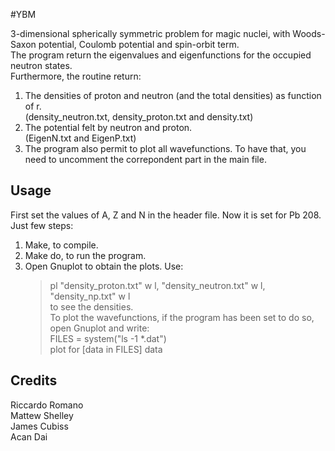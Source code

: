 
#YBM

3-dimensional spherically symmetric problem for magic nuclei, with Woods-Saxon potential, Coulomb potential and spin-orbit term. <br />
The program return the eigenvalues and eigenfunctions for the occupied neutron states. <br />
Furthermore, the routine return: <br />
1. The densities of proton and neutron (and the total densities) as function of r. <br />
	(density_neutron.txt, density_proton.txt and density.txt) <br />
2. The potential felt by neutron and proton. <br />
	(EigenN.txt and EigenP.txt) <br />
3. The program also permit to plot all wavefunctions. To have that, you need to uncomment the correpondent part in the main file. 


## Usage

First set the values of A, Z and N in the header file. Now it is set for Pb 208. <br />
Just few steps: <br />
1. Make, to compile. <br />
2. Make do, to run the program. <br />
3. Open Gnuplot to obtain the plots. Use: <br />
	>pl "density_proton.txt" w l, "density_neutron.txt" w l, "density_np.txt" w l <br />
	to see the densities. <br />
	To plot the wavefunctions, if the program has been set to do so, open Gnuplot and write: <br />
	>FILES = system("ls -1 *.dat") <br />
	>plot for [data in FILES] data
	

## Credits

Riccardo Romano <br />
Mattew Shelley <br />
James Cubiss <br />
Acan Dai  <br />
